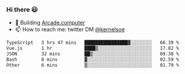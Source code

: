 ### Hi there 😃

- 🔨 Building [Arcade.computer](https://arcade.computer)
- 📫 How to reach me: twitter DM [@kernelsoe](https://twitter.com/kernelsoe)

<!--START_SECTION:waka-->

```txt
TypeScript   3 hrs 47 mins   ████████████████▓░░░░░░░░   66.39 %
Vue.js       1 hr            ████▒░░░░░░░░░░░░░░░░░░░░   17.82 %
JSON         32 mins         ██▒░░░░░░░░░░░░░░░░░░░░░░   09.38 %
Bash         8 mins          ▓░░░░░░░░░░░░░░░░░░░░░░░░   02.59 %
Other        6 mins          ▒░░░░░░░░░░░░░░░░░░░░░░░░   01.79 %
```

<!--END_SECTION:waka-->
